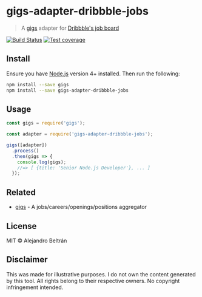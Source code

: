 # gigs-adapter-dribbble-jobs

> A [gigs](https://github.com/alebelcor/gigs) adapter for [Dribbble's job board](https://dribbble.com/jobs)

[![Build Status](https://img.shields.io/travis/alebelcor/gigs-adapter-dribbble-jobs/master.svg)](https://travis-ci.org/alebelcor/gigs-adapter-dribbble-jobs)
[![Test coverage](https://img.shields.io/coveralls/alebelcor/gigs-adapter-dribbble-jobs.svg)](https://coveralls.io/github/alebelcor/gigs-adapter-dribbble-jobs)

## Install

Ensure you have [Node.js](https://nodejs.org) version 4+ installed. Then run the following:

```bash
npm install --save gigs
npm install --save gigs-adapter-dribbble-jobs
```

## Usage

```js
const gigs = require('gigs');

const adapter = require('gigs-adapter-dribbble-jobs');

gigs([adapter])
  .process()
  .then(gigs => {
    console.log(gigs);
    //=> [ {title: 'Senior Node.js Developer'}, ... ]
  });
```

## Related

* [gigs](https://github.com/alebelcor/gigs) - A jobs/careers/openings/positions aggregator

## License

MIT © Alejandro Beltrán

## Disclaimer

This was made for illustrative purposes.
I do not own the content generated by this tool.
All rights belong to their respective owners.
No copyright infringement intended.
